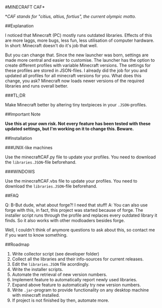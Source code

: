 #MINECRAFT CAF\*

**CAF stands for "citius, altius, fortius", the current olympic motto.*

##Explanation

I noticed that Minecraft (PC) mostly runs outdated libraries. Effects of this are more laggs, more bugs, less fun, less utilisation of computer hardware. In short: Minecraft doesn't do it's job that well.

But you can change that. Since the new launcher was born, settings are made more central and easier to customise. The launcher has the option to create different profiles with variable Minecraft versions. The settings for these profiles are stored in JSON-files. I already did the job for you and updated all profiles for all minecraft versions for you. What does this change, you ask? Minecraft now loads newer versions of the required libraries and runs overall better.

###TL;DR

Make Minecraft better by altering tiny textpieces in your `.JSON`-profiles.

##Important Note

**Use this at your own risk. Not every feature has been tested with these updated settings, but I'm working on it to change this. Beware.**

##Installation

###UNIX-like machines

Use the minecraftCAF.py file to update your profiles. You need to download the `libraries.JSON`-file beforehand.

###WINDOWS

Use the minecraftCAF.vbs file to update your profiles. You need to download the `libraries.JSON`-file beforehand.


##FAQ

Q: B-But dude, what about forge?! I need that stuff!
A: You can also use forge with this, in fact, this project was started because of forge. The installer script runs through the profile and replaces every outdated library it finds. So it also works with other modloaders besides forge.

Well, I couldn't think of anymore questions to ask about this, so contact me if you want to know something.

##Roadmap

1. Write collector script (see developer folder)
2. Collect all the libraries and their info-sources for current releases.
3. Edit the `libraries.JSON` file acordingly.
4. Write the installer scripts.
5. Automate the retrieval of new version numbers.
6. Implement feature to automatically report newly used libraries.
7. Expand above feature to automatically try new version numbers.
8. Write `.jar`-program to provide functionality on any desktop machine with minecraft installed.
9. If project is not finished by then, automate more.
